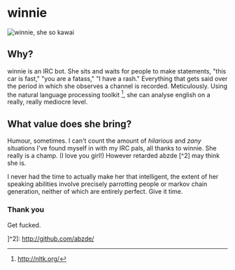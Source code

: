 # winnie

![winnie, she so kawai](https://raw.github.com/jmkogut/winnie/master/doc/mascotu.jpg?raw=true)

## Why?

winnie is an IRC bot. She sits and waits for people to make statements, "this car is fast," "you are a fatass," "I have a rash." Everything that gets said over the period in which she observes a channel is recorded. Meticulously. Using the natural language processing toolkit [^1], she can analyse english on a really, really mediocre level. 


## What value does she bring?

Humour, sometimes. I can't count the amount of *hilarious* and _zany_ situations I've found myself in with my IRC pals, all thanks to winnie. She really is a champ. (I love you girl!) However retarded abzde [^2] may think she is.

I never had the time to actually make her that intelligent, the extent of her speaking abilities involve precisely parrotting people or markov chain generation, neither of which are entirely perfect. Give it time.

### Thank you

Get fucked.

[^1]: http://nltk.org/

]^2]: http://github.com/abzde/
